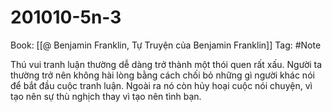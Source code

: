 # 201010-5n-3

Book: [[@ Benjamin Franklin, Tự Truyện của Benjamin Franklin]]
Tag: #Note

Thú vui tranh luận thường dễ dàng trở thành một thói quen rất xấu. Người ta thường trở nên không hài lòng bằng cách chối bỏ những gì người khác nói để bắt đầu cuộc tranh luận. Ngoài ra nó còn hủy hoại cuộc nói chuyện, vì tạo nên sự thù nghịch thay vì tạo nên tình bạn.